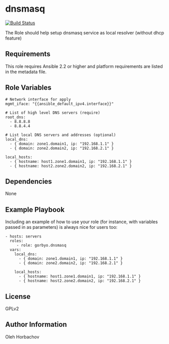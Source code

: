 dnsmasq
=========

[![Build Status](https://travis-ci.org/gorbyo/ansible-dnsmasq.svg?branch=master)](https://travis-ci.org/gorbyo/ansible-dnsmasq)

The Role should help setup dnsmasq service as local resolver (without dhcp feature)

Requirements
------------

This role requires Ansible 2.2 or higher and platform requirements are listed in the metadata file.

Role Variables
--------------
  ```
  # Network interface for apply
  mgmt_iface: "{{ansible_default_ipv4.interface}}"

  # List of high level DNS servers (require)
  root_dns:
    - 8.8.8.8
    - 8.8.4.4

  # List local DNS servers and addresses (optional)
  local_dns:
    - { domain: zone1.domain1, ip: "192.168.1.1" }
    - { domain: zone2.domain2, ip: "192.168.2.1" }

  local_hosts:
    - { hostname: host1.zone1.domain1, ip: "192.168.1.1" }
    - { hostname: host2.zone2.domain2, ip: "192.168.2.1" }
  ```
Dependencies
------------

None

Example Playbook
----------------

Including an example of how to use your role (for instance, with variables passed in as parameters) is always nice for users too:

    - hosts: servers
      roles:
         - role: gorbyo.dnsmasq
      vars:
        local_dns:
          - { domain: zone1.domain1, ip: "192.168.1.1" }
          - { domain: zone2.domain2, ip: "192.168.2.1" }

        local_hosts:
          - { hostname: host1.zone1.domain1, ip: "192.168.1.1" }
          - { hostname: host2.zone2.domain2, ip: "192.168.2.1" }

License
-------

GPLv2

Author Information
------------------

Oleh Horbachov
